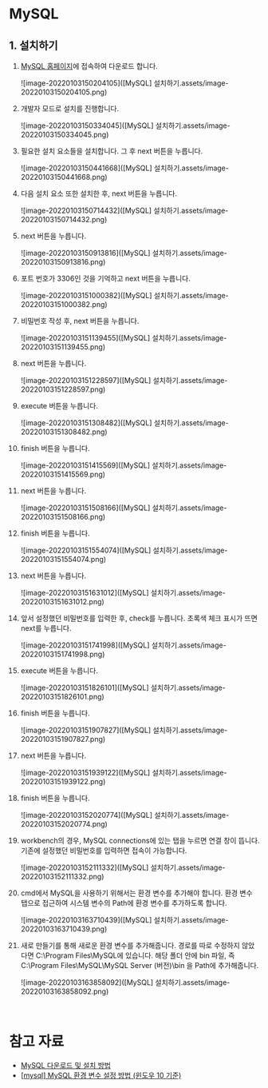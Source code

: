 # MySQL

## 1. 설치하기

1. [MySQL 홈페이지](https://downloads.mysql.com/archives/installer/)에 접속하여 다운로드 합니다.

   ![image-20220103150204105]([MySQL] 설치하기.assets/image-20220103150204105.png)

2. 개발자 모드로 설치를 진행합니다.

   ![image-20220103150334045]([MySQL] 설치하기.assets/image-20220103150334045.png)

3. 필요한 설치 요소들을 설치합니다. 그 후 next 버튼을 누릅니다.

   ![image-20220103150441668]([MySQL] 설치하기.assets/image-20220103150441668.png)

4. 다음 설치 요소 또한 설치한 후, next 버튼을 누릅니다.

   ![image-20220103150714432]([MySQL] 설치하기.assets/image-20220103150714432.png)

5. next 버튼을 누릅니다.

   ![image-20220103150913816]([MySQL] 설치하기.assets/image-20220103150913816.png)

6. 포트 번호가 3306인 것을 기억하고 next 버튼을 누릅니다.

   ![image-20220103151000382]([MySQL] 설치하기.assets/image-20220103151000382.png)

7. 비밀번호 작성 후, next 버튼을 누릅니다.

   ![image-20220103151139455]([MySQL] 설치하기.assets/image-20220103151139455.png)

8. next 버튼을 누릅니다.

   ![image-20220103151228597]([MySQL] 설치하기.assets/image-20220103151228597.png)

9. execute 버튼을 누릅니다.

   ![image-20220103151308482]([MySQL] 설치하기.assets/image-20220103151308482.png)

10. finish 버튼을 누릅니다.

    ![image-20220103151415569]([MySQL] 설치하기.assets/image-20220103151415569.png)

11. next 버튼을 누릅니다.

    ![image-20220103151508166]([MySQL] 설치하기.assets/image-20220103151508166.png)

12. finish 버튼을 누릅니다.

    ![image-20220103151554074]([MySQL] 설치하기.assets/image-20220103151554074.png)

13. next 버튼을 누릅니다.

    ![image-20220103151631012]([MySQL] 설치하기.assets/image-20220103151631012.png)

14. 앞서 설정했던 비밀번호를 입력한 후, check를 누릅니다. 초록색 체크 표시가 뜨면 next를 누릅니다.

    ![image-20220103151741998]([MySQL] 설치하기.assets/image-20220103151741998.png)

15. execute 버튼을 누릅니다.

    ![image-20220103151826101]([MySQL] 설치하기.assets/image-20220103151826101.png)

16. finish 버튼을 누릅니다.

    ![image-20220103151907827]([MySQL] 설치하기.assets/image-20220103151907827.png)

17. next 버튼을 누릅니다.

    ![image-20220103151939122]([MySQL] 설치하기.assets/image-20220103151939122.png)

18. finish 버튼을 누릅니다.

    ![image-20220103152020774]([MySQL] 설치하기.assets/image-20220103152020774.png)

19. workbench의 경우, MySQL connections에 있는 탭을 누르면 연결 창이 뜹니다. 기존에 설정했던 비밀번호를 입력하면 접속이 가능합니다.

    ![image-20220103152111332]([MySQL] 설치하기.assets/image-20220103152111332.png)
    
20. cmd에서 MySQL을 사용하기 위해서는 환경 변수를 추가해야 합니다. 환경 변수 탭으로 접근하여 시스템 변수의 Path에 환경 변수를 추가하도록 합니다. 

    ![image-20220103163710439]([MySQL] 설치하기.assets/image-20220103163710439.png)

21. 새로 만들기를 통해 새로운 환경 변수를 추가해줍니다. 경로를 따로 수정하지 않았다면 C:\Program Files\MySQL에 있습니다. 해당 폴더 안에 bin 파일, 즉 C:\Program Files\MySQL\MySQL Server (버전)\bin 을 Path에 추가해줍니다.

    ![image-20220103163858092]([MySQL] 설치하기.assets/image-20220103163858092.png)

<br/>

# 참고 자료

- [﻿MySQL 다운로드 및 설치 방법](https://velog.io/@joajoa/MySQL-%EB%8B%A4%EC%9A%B4%EB%A1%9C%EB%93%9C-%EB%B0%8F-%EC%84%A4%EC%B9%98-%EB%B0%A9%EB%B2%95)
- [[mysql] MySQL 환경 변수 설정 방법 (윈도우 10 기준)](https://hoho325.tistory.com/163)
